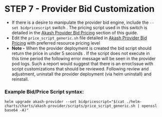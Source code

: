 # STEP 7 - Provider Bid Customization

* If there is a desire to manipulate the provider bid engine, include the `--set bidpricescript` switch .  The pricing script used in this switch is detailed in the [Akash Provider Bid Pricing](../akash-provider-bid-pricing/) section of this guide.
* Edit the `price_script_generic.sh` file detailed in [Akash Provider Bid Pricing](../akash-provider-bid-pricing/) with preferred resource pricing level
* **Note -** When the provider deployment is created the bid script should return the price in under 5 seconds . If the script does not execute in this time period the following error message will be seen in the provider pod logs.  Such a report would suggest that there is an error/issue with script customizations that should be reviewed.  Following review and adjustment, uninstall the provider deployment (via helm uninstall) and reinstall.

### **Example Bid/Price Script syntax:**

```
helm upgrade akash-provider --set bidpricescript="$(cat ./helm-charts/charts/akash-provider/scripts/price_script_generic.sh | openssl base64 -A)"
```
